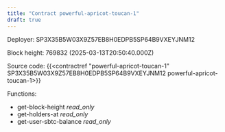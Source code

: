 ```yaml
---
title: "Contract powerful-apricot-toucan-1"
draft: true
---
```

Deployer: SP3X35B5W03X9Z57EB8H0EDPB5SP64B9VXEYJNM12


 



Block height: 769832 (2025-03-13T20:50:40.000Z)

Source code: {{<contractref "powerful-apricot-toucan-1" SP3X35B5W03X9Z57EB8H0EDPB5SP64B9VXEYJNM12 powerful-apricot-toucan-1>}}

Functions:

* get-block-height _read_only_
* get-holders-at _read_only_
* get-user-sbtc-balance _read_only_
